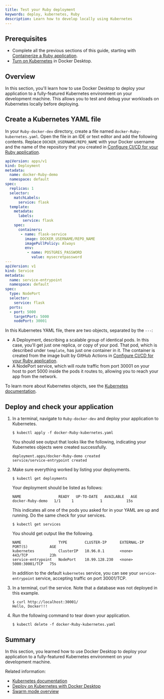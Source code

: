 ```yaml
---
title: Test your Ruby deployment
keywords: deploy, kubernetes, Ruby
description: Learn how to develop locally using Kubernetes
---
```


## Prerequisites

- Complete all the previous sections of this guide, starting with [Containerize a Ruby application](containerize.md).
- [Turn on Kubernetes](/desktop/kubernetes/#install-and-turn-on-kubernetes) in Docker Desktop.

## Overview

In this section, you'll learn how to use Docker Desktop to deploy your application to a fully-featured Kubernetes environment on your development machine. This allows you to test and debug your workloads on Kubernetes locally before deploying.

## Create a Kubernetes YAML file

In your `Ruby-docker-dev` directory, create a file named
`docker-Ruby-kubernetes.yaml`. Open the file in an IDE or text editor and add
the following contents. Replace `DOCKER_USERNAME/REPO_NAME` with your Docker
username and the name of the repository that you created in [Configure CI/CD for
your Ruby application](configure-ci-cd.md).

```yaml
apiVersion: apps/v1
kind: Deployment
metadata:
  name: docker-Ruby-demo
  namespace: default
spec:
  replicas: 1
  selector:
    matchLabels:
      service: flask
  template:
    metadata:
      labels:
        service: flask
    spec:
      containers:
       - name: flask-service
         image: DOCKER_USERNAME/REPO_NAME
         imagePullPolicy: Always
         env:
          - name: POSTGRES_PASSWORD
            value: mysecretpassword
---
apiVersion: v1
kind: Service
metadata:
  name: service-entrypoint
  namespace: default
spec:
  type: NodePort
  selector:
    service: flask
  ports:
  - port: 5000
    targetPort: 5000
    nodePort: 30001
```

In this Kubernetes YAML file, there are two objects, separated by the `---`:

 - A Deployment, describing a scalable group of identical pods. In this case,
   you'll get just one replica, or copy of your pod. That pod, which is
   described under `template`, has just one container in it. The
    container is created from the image built by GitHub Actions in [Configure CI/CD for
    your Ruby application](configure-ci-cd.md).
 - A NodePort service, which will route traffic from port 30001 on your host to
   port 5000 inside the pods it routes to, allowing you to reach your app
   from the network.

To learn more about Kubernetes objects, see the [Kubernetes documentation](https://kubernetes.io/docs/home/).

## Deploy and check your application

1. In a terminal, navigate to `Ruby-docker-dev` and deploy your application to
   Kubernetes.

   ```console
   $ kubectl apply -f docker-Ruby-kubernetes.yaml
   ```

   You should see output that looks like the following, indicating your Kubernetes objects were created successfully.

   ```shell
   deployment.apps/docker-Ruby-demo created
   service/service-entrypoint created
   ```

2. Make sure everything worked by listing your deployments.

   ```console
   $ kubectl get deployments
   ```

   Your deployment should be listed as follows:

   ```shell
   NAME                 READY   UP-TO-DATE   AVAILABLE   AGE
   docker-Ruby-demo   1/1     1            1           15s
   ```

   This indicates all one of the pods you asked for in your YAML are up and running. Do the same check for your services.

   ```console
   $ kubectl get services
   ```

   You should get output like the following.

   ```shell
   NAME                 TYPE        CLUSTER-IP      EXTERNAL-IP   PORT(S)          AGE
   kubernetes           ClusterIP   10.96.0.1       <none>        443/TCP          23h
   service-entrypoint   NodePort    10.99.128.230   <none>        5000:30001/TCP   75s
   ```

   In addition to the default `kubernetes` service, you can see your `service-entrypoint` service, accepting traffic on port 30001/TCP.

3. In a terminal, curl the service. Note that a database was not deployed in
   this example.

   ```console
   $ curl http://localhost:30001/
   Hello, Docker!!!
   ```

4. Run the following command to tear down your application.

   ```console
   $ kubectl delete -f docker-Ruby-kubernetes.yaml
   ```

## Summary

In this section, you learned how to use Docker Desktop to deploy your application to a fully-featured Kubernetes environment on your development machine.

Related information:
   - [Kubernetes documentation](https://kubernetes.io/docs/home/)
   - [Deploy on Kubernetes with Docker Desktop](../../desktop/kubernetes.md)
   - [Swarm mode overview](../../engine/swarm/_index.md)
